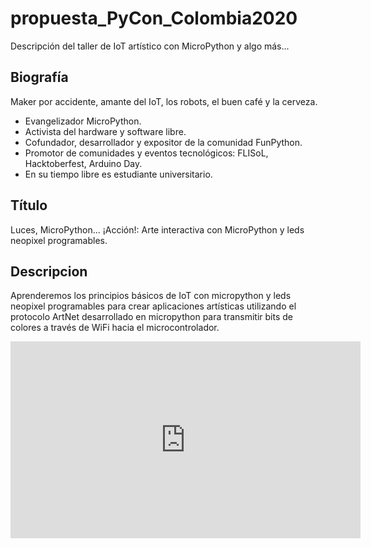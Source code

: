# propuesta_PyCon_Colombia2020
Descripción del taller de IoT artístico con MicroPython y algo más...

## Biografía 

Maker por accidente, amante del IoT, los robots, el buen café y la cerveza. 
* Evangelizador MicroPython. 
* Activista del hardware y software libre. 
* Cofundador, desarrollador y expositor de la comunidad FunPython. 
* Promotor de comunidades y eventos tecnológicos: FLISoL, Hacktoberfest, Arduino Day. 
* En su tiempo libre es estudiante universitario.

## Título

Luces, MicroPython... ¡Acción!: Arte interactiva con MicroPython y leds neopixel programables.

## Descripcion 

Aprenderemos los principios básicos de IoT con micropython y leds neopixel programables para crear aplicaciones artísticas utilizando el protocolo ArtNet desarrollado en micropython para transmitir bits de colores a través de WiFi hacia el microcontrolador.

<iframe width="560" height="315" src="https://www.youtube.com/embed/q4jN5UQp-54" frameborder="0" allow="accelerometer; autoplay; encrypted-media; gyroscope; picture-in-picture" allowfullscreen></iframe>

